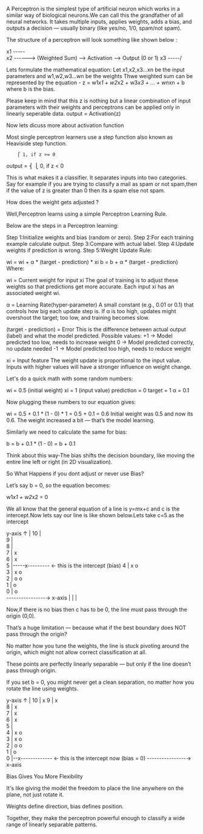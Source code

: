 A Perceptron is the simplest type of artificial neuron which works in a similar way of biological neurons.We can call this the grandfather of all neural networks.
It takes multiple inputs, applies weights, adds a bias, and outputs a decision — usually binary (like yes/no, 1/0, spam/not spam).

The structure of a perceptron will look something like shown below :

x1 -----\
x2 ------> (Weighted Sum) --> Activation --> Output (0 or 1)
x3 -----/

Lets formulate the mathematical equation:
Let x1,x2,x3...xn be the input parameters and w1,w2,w3...wn be the weights
Thwe weighted sum can be represented by the equation - z = w1*x1 + w2*x2 + w3*x3 + ... + wn*xn + b
where b is the bias.

Please keep in mind that this z is nothing but a linear combination of input parameters with their weights and perceptrons can be applied only in linearly seperable data.
output = Activation(z)

Now lets dicuss more about activation function

Most single perceptron learners use a step function also known as  Heaviside step function.

        ⎧ 1, if z >= 0
output = ⎨
        ⎩ 0, if z < 0

This is what makes it a classifier. It separates inputs into two categories.
Say for example  if you are trying to classify a mail as spam or not spam,then if the value of z is greater than 0 then its a spam else not spam.

How does the weight gets adjusted ?

Well,Perceptron learns using a simple Perceptron Learning Rule.

Below are the steps in a Perceptron learning:

Step 1:Initialize weights and bias (random or zero).
Step 2:For each training example calculate output.
Step 3:Compare with actual label.
Step 4:Update weights if prediction is wrong.
Step 5:Weight Update Rule:

wi = wi + α * (target - prediction) * xi
b  = b  + α * (target - prediction)
Where:

wi = Current weight for input xi
The goal of training is to adjust these weights so that predictions get more accurate.
Each input xi has an associated weight wi.

α = Learning Rate(hyper-parameter)
A small constant (e.g., 0.01 or 0.1) that controls how big each update step is.
If α is too high, updates might overshoot the target; too low, and training becomes slow.

(target - prediction) = Error
This is the difference between actual output (label) and what the model predicted.
Possible values:
+1 → Model predicted too low, needs to increase weight
0 → Model predicted correctly, no update needed
-1 → Model predicted too high, needs to reduce weight

xi = Input feature
The weight update is proportional to the input value.
Inputs with higher values will have a stronger influence on weight change.

Let's do a quick math with some random numbers:

wi = 0.5 (initial weight)
xi = 1 (input value)
prediction = 0
target = 1
α = 0.1

Now plugging these numbers to our equation gives:

wi = 0.5 + 0.1 * (1 - 0) * 1
   = 0.5 + 0.1
   = 0.6
Initial weight was 0.5 and now its 0.6.
The weight increased a bit — that’s the model learning.

Similarly we need to calculate the same for bias:

b = b + 0.1 * (1 - 0) = b + 0.1

Think about this way-The bias shifts the decision boundary, like moving the entire line left or right (in 2D visualization).

So What Happens if you dont adjust or never use Bias?

Let’s say b = 0, so the equation becomes:

w1*x1 + w2*x2 = 0

We all know that the general equation of a line is y=mx+c and c is the intercept.Now lets say our line is like shown below.Lets take c=5 as the intercept

 y-axis ↑
        |
 10 |             
  9 |             
  8 |             
  7 |           x  
  6 |        x     
  5 |-----x--------- ← this is the intercept (bias)
  4 |     x     o  
  3 |   x     o    
  2 |     o     o  
  1 |        o      
  0 |     o         
     ----------------→ x-axis
        |    |    |

Now,if there is no bias then c has to be 0, the line must pass through the origin (0,0).

That’s a huge limitation — because what if the best boundary does NOT pass through the origin?

No matter how you tune the weights, the line is stuck pivoting around the origin, which might not allow correct classification at all.

These points are perfectly linearly separable — but only if the line doesn’t pass through origin.

If you set b = 0, you might never get a clean separation, no matter how you rotate the line using weights.

 y-axis ↑
        |
 10 |           x
  9 |         x  
  8 |       x    
  7 |     x     
  6 |   x      
  5 |           
  4 |     x     o  
  3 |   x     o    
  2 |     o     o  
  1 |        o      
  0 |--x------------- ← this is the intercept now (bias = 0)
     ----------------→ x-axis

Bias Gives You More Flexibility

It's like giving the model the freedom to place the line anywhere on the plane, not just rotate it.

Weights define direction, bias defines position.

Together, they make the perceptron powerful enough to classify a wide range of linearly separable patterns.






















